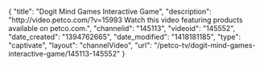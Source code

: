 {
    "title": "Dogit Mind Games Interactive Game",
    "description": "http:\/\/video.petco.com\/?v=15993 Watch this video featuring products available on petco.com.",
    "channelid": "145113",
    "videoid": "145552",
    "date_created": "1394762665",
    "date_modified": "1418181185",
    "type": "captivate",
    "layout": "channelVideo",
    "url": "\/petco-tv\/dogit-mind-games-interactive-game\/145113-145552"
}